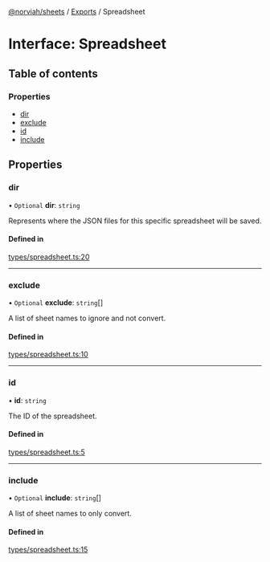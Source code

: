[@norviah/sheets](../README.md) / [Exports](../modules.md) / Spreadsheet

# Interface: Spreadsheet

## Table of contents

### Properties

- [dir](Spreadsheet.md#dir)
- [exclude](Spreadsheet.md#exclude)
- [id](Spreadsheet.md#id)
- [include](Spreadsheet.md#include)

## Properties

### dir

• `Optional` **dir**: `string`

Represents where the JSON files for this specific spreadsheet will be saved.

#### Defined in

[types/spreadsheet.ts:20](https://github.com/Norviah/sheets/blob/63eddfd/src/types/spreadsheet.ts#L20)

___

### exclude

• `Optional` **exclude**: `string`[]

A list of sheet names to ignore and not convert.

#### Defined in

[types/spreadsheet.ts:10](https://github.com/Norviah/sheets/blob/63eddfd/src/types/spreadsheet.ts#L10)

___

### id

• **id**: `string`

The ID of the spreadsheet.

#### Defined in

[types/spreadsheet.ts:5](https://github.com/Norviah/sheets/blob/63eddfd/src/types/spreadsheet.ts#L5)

___

### include

• `Optional` **include**: `string`[]

A list of sheet names to only convert.

#### Defined in

[types/spreadsheet.ts:15](https://github.com/Norviah/sheets/blob/63eddfd/src/types/spreadsheet.ts#L15)

